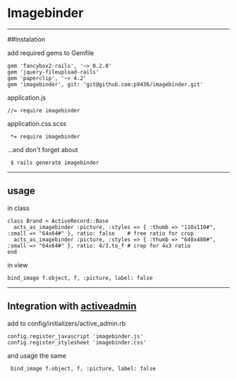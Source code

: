 # Imagebinder

----
##Instalation

add required gems to Gemfile

    gem 'fancybox2-rails', '~> 0.2.8'
    gem 'jquery-fileupload-rails'
    gem 'paperclip', '~> 4.2'
    gem 'imagebinder', git: 'git@github.com:p9436/imagebinder.git'

application.js

    //= require imagebinder

application.css.scss

     *= require imagebinder

...and don't forget about

     $ rails generate imagebinder

     
----     
## usage

in class

    class Brand < ActiveRecord::Base
      acts_as_imagebinder :picture, :styles => { :thumb => "110x110#", :small => "64x64#" }, ratio: false    # free ratio for crop
      acts_as_imagebinder :picture, :styles => { :thumb => "640x480#", :small => "64x64#" }, ratio: 4/3.to_f # crop for 4x3 ratio
    end

in view
    
    bind_image f.object, f, :picture, label: false


----
## Integration with [activeadmin](http://activeadmin.info/docs/0-installation.html)

add to config/initializers/active_admin.rb

    config.register_javascript 'imagebinder.js'
    config.register_stylesheet 'imagebinder.css'

and usage the same 

     bind_image f.object, f, :picture, label: false
